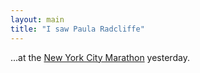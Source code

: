 ```yaml
---
layout: main
title: "I saw Paula Radcliffe"
---
```

...at the [New York City
Marathon](http://nycmarathon.com/images/galleries/07nycprowomen03.jpg)
yesterday.

